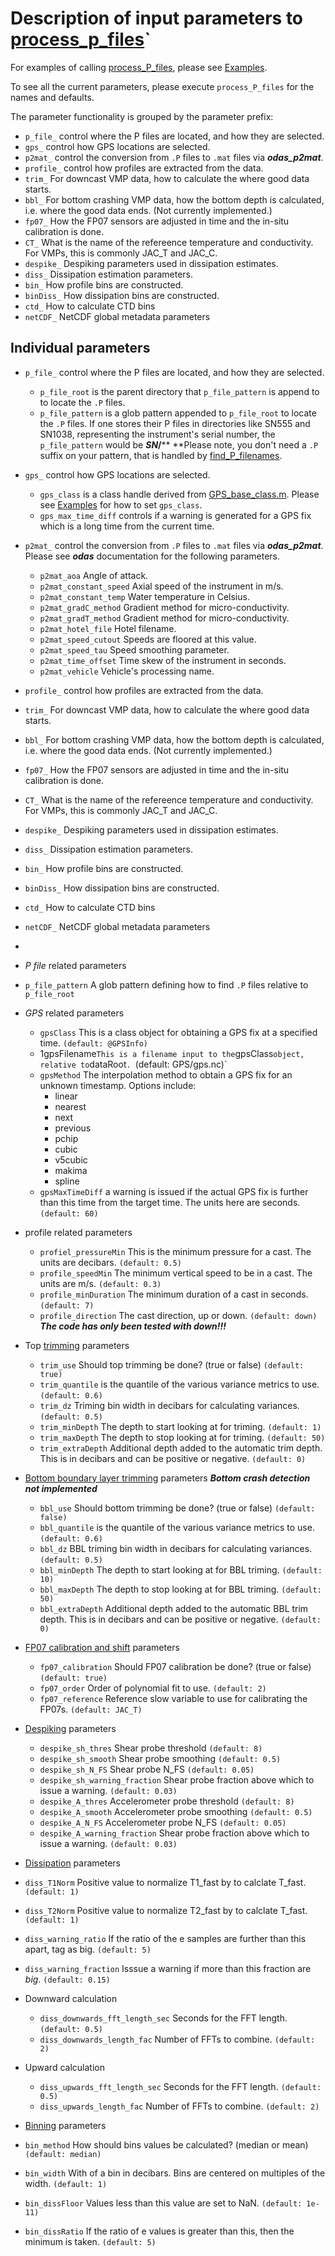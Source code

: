 # Description of input parameters to [process_p_files](../Code/process_p_files.m)`

For examples of calling [process_P_files](../Code/process_P_files.m), please see [Examples](../Examples).

To see all the current parameters, please execute `process_P_files` for the names and defaults.

The parameter functionality is grouped by the parameter prefix:
- `p_file_` control where the P files are located, and how they are selected.
- `gps_` control how GPS locations are selected.
- `p2mat_` control the conversion from `.P` files to `.mat` files via ***odas_p2mat***.
- `profile_` control how profiles are extracted from the data.
- `trim_` For downcast VMP data, how to calculate the where good data starts.
- `bbl_` For bottom crashing VMP data, how the bottom depth is calculated, i.e. where the good data ends. (Not currently implemented.)
- `fp07_` How the FP07 sensors are adjusted in time and the in-situ calibration is done.
- `CT_` What is the name of the refereence temperature and conductivity. For VMPs, this is commonly JAC_T and JAC_C.
- `despike_` Despiking parameters used in dissipation estimates.
- `diss_` Dissipation estimation parameters.
- `bin_` How profile bins are constructed.
- `binDiss_` How dissipation bins are constructed.
- `ctd_` How to calculate CTD bins
- `netCDF_` NetCDF global metadata parameters

## Individual parameters

- `p_file_` control where the P files are located, and how they are selected.
  * `p_file_root` is the parent directory that `p_file_pattern` is append to to locate the `.P` files.
  * `p_file_pattern` is a glob pattern appended to `p_file_root` to locate the `.P` files. If one stores their P files in directories like SN555 and SN1038, representing the instrument's serial number, the `p_file_pattern` would be ***SN*/**** **Please note, you don't need a `.P` suffix on your pattern, that is handled by [find_P_filenames](../Code/find_P_filenames.m).
- `gps_` control how GPS locations are selected.
  * `gps_class` is a class handle derived from [GPS_base_class.m](../Code/GPS_base_class.m). Please see [Examples](../Examples) for how to set `gps_class`.
  * `gps_max_time_diff` controls if a warning is generated for a GPS fix which is a long time from the current time.
- `p2mat_` control the conversion from `.P` files to `.mat` files via ***odas_p2mat***. Please see ***odas*** documentation for the following parameters.
  * `p2mat_aoa` Angle of attack.
  * `p2mat_constant_speed` Axial speed of the instrument in m/s.
  * `p2mat_constant_temp` Water temperature in Celsius.
  * `p2mat_gradC_method` Gradient method for micro-conductivity.
  * `p2mat_gradT_method` Gradient method for micro-conductivity.
  * `p2mat_hotel_file` Hotel filename.
  * `p2mat_speed_cutout` Speeds are floored at this value.
  * `p2mat_speed_tau` Speed smoothing parameter.
  * `p2mat_time_offset` Time skew of the instrument in seconds.
  * `p2mat_vehicle` Vehicle's processing name.
- `profile_` control how profiles are extracted from the data.
- `trim_` For downcast VMP data, how to calculate the where good data starts.
- `bbl_` For bottom crashing VMP data, how the bottom depth is calculated, i.e. where the good data ends. (Not currently implemented.)
- `fp07_` How the FP07 sensors are adjusted in time and the in-situ calibration is done.
- `CT_` What is the name of the refereence temperature and conductivity. For VMPs, this is commonly JAC_T and JAC_C.
- `despike_` Despiking parameters used in dissipation estimates.
- `diss_` Dissipation estimation parameters.
- `bin_` How profile bins are constructed.
- `binDiss_` How dissipation bins are constructed.
- `ctd_` How to calculate CTD bins
- `netCDF_` NetCDF global metadata parameters

- 
- *P file* related parameters
- `p_file_pattern` A glob pattern defining how to find `.P` files relative to `p_file_root`

- *GPS* related parameters
  - `gpsClass` This is a class object for obtaining a GPS fix at a specified time. `(default: @GPSInfo)`
  - 1gpsFilename` This is a filename input to the `gpsClass` object, relative to `dataRoot`. `(default: GPS/gps.nc)`
  - `gpsMethod` The interpolation method to obtain a GPS fix for an unknown timestamp. Options include:
    - linear
    - nearest
    - next
    - previous
    - pchip
    - cubic
    - v5cubic
    - makima
    - spline
  - `gpsMaxTimeDiff` a warning is issued if the actual GPS fix is further than this time from the target time. The units here are seconds. `(default: 60)`
- profile related parameters
  - `profiel_pressureMin` This is the minimum pressure for a cast. The units are decibars. `(default: 0.5)`
  - `profile_speedMin` The minimum vertical speed to be in a cast. The units are m/s. `(default: 0.3)`
  - `profile_minDuration` The minimum duration of a cast in seconds. `(default: 7)`
  - `profile_direction` The cast direction, up or down. `(default: down)` ***The code has only been tested with down!!!***
- Top [trimming](Trim.md) parameters
  - `trim_use` Should top trimming be done? (true or false) `(default: true)`
  - `trim_quantile` is the quantile of the various variance metrics to use. `(default: 0.6)`
  - `trim_dz` Triming bin width in decibars for calculating variances. `(default: 0.5)`
  - `trim_minDepth` The depth to start looking at for triming. `(default: 1)`
  - `trim_maxDepth` The depth to stop looking at for triming. `(default: 50)`
  - `trim_extraDepth` Additional depth added to the automatic trim depth. This is in decibars and can be positive or negative. `(default: 0)`
- [Bottom boundary layer trimming](BBL.md) parameters ***Bottom crash detection not implemented***
  - `bbl_use` Should bottom trimming be done? (true or false) `(default: false)`
  - `bbl_quantile` is the quantile of the various variance metrics to use. `(default: 0.6)`
  - `bbl_dz` BBL triming bin width in decibars for calculating variances. `(default: 0.5)`
  - `bbl_minDepth` The depth to start looking at for BBL triming. `(default: 10)`
  - `bbl_maxDepth` The depth to stop looking at for BBL triming. `(default: 50)`
  - `bbl_extraDepth` Additional depth added to the automatic BBL trim depth. This is in decibars and can be positive or negative. `(default: 0)`
- [FP07 calibration and shift](FP07.md) parameters
  - `fp07_calibration` Should FP07 calibration be done? (true or false) `(default: true)`
  - `fp07_order` Order of polynomial fit to use. `(default: 2)`
  - `fp07_reference` Reference slow variable to use for calibrating the FP07s. `(default: JAC_T)`
- [Despiking](Despiking.md) parameters
  - `despike_sh_thres` Shear probe threshold `(default: 8)`
  - `despike_sh_smooth` Shear probe smoothing `(default: 0.5)`
  - `despike_sh_N_FS` Shear probe N_FS `(default: 0.05)`
  - `despike_sh_warning_fraction` Shear probe fraction above which to issue a warning. `(default: 0.03)`
  - `despike_A_thres` Accelerometer probe threshold `(default: 8)`
  - `despike_A_smooth` Accelerometer probe smoothing `(default: 0.5)`
  - `despike_A_N_FS` Accelerometer probe N_FS `(default: 0.05)`
  - `despike_A_warning_fraction` Shear probe fraction above which to issue a warning. `(default: 0.03)`
- [Dissipation](Dissipation.md) parameters
 - `diss_T1Norm` Positive value to normalize T1_fast by to calclate T_fast. `(default: 1)`
 - `diss_T2Norm` Positive value to normalize T2_fast by to calclate T_fast. `(default: 1)`
 - `diss_warning_ratio` If the ratio of the e samples are further than this apart, tag as big. `(default: 5)`
 - `diss_warning_fraction` Isssue a warning if more than this fraction are *big*. `(default: 0.15)`
 - Downward calculation
   - `diss_downwards_fft_length_sec` Seconds for the FFT length. `(default: 0.5)`
   - `diss_downwards_length_fac` Number of FFTs to combine. `(default: 2)`
 - Upward calculation
   - `diss_upwards_fft_length_sec` Seconds for the FFT length. `(default: 0.5)`
   - `diss_upwards_length_fac` Number of FFTs to combine. `(default: 2)`
- [Binning](Binning.md) parameters
 - `bin_method` How should bins values be calculated? (median or mean) `(default: median)`
 - `bin_width` With of a bin in decibars. Bins are centered on multiples of the width. `(default: 1)`
 - `bin_dissFloor` Values less than this value are set to NaN. `(default: 1e-11)`
 - `bin_dissRatio` If the ratio of e values is greater than this, then the minimum is taken. `(default: 5)`
